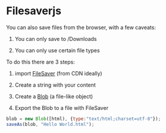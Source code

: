 # Filesaverjs

You can also save files from the browser, with a few caveats:

1. You can only save to /Downloads

2. You can only use certain file types



To do this there are 3 steps:

1. import [FileSaver](https://github.com/eligrey/FileSaver.js/) (from CDN ideally)

2. Create a string with your content

3. Create a [Blob](https://developer.mozilla.org/en-US/docs/Web/API/Blob) (a file-like object)

4. Export the Blob to a file with FileSaver

```js
blob = new Blob([html), {type:"text/html;charset=utf-8"});
saveAs(blob, "Hello World.html");
```


